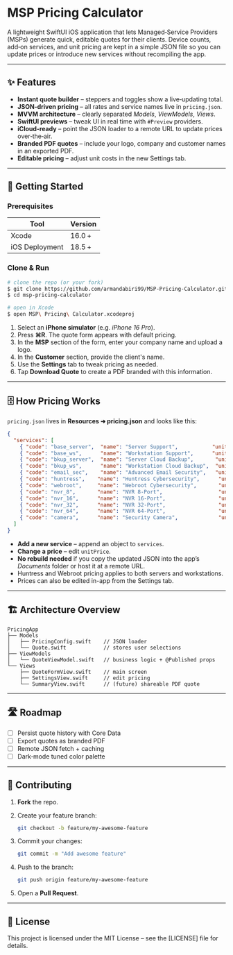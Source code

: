 # MSP Pricing Calculator

A lightweight SwiftUI iOS application that lets Managed‑Service Providers (MSPs) generate quick, editable quotes for their clients. Device counts, add‑on services, and unit pricing are kept in a simple JSON file so you can update prices or introduce new services without recompiling the app.

---

## ✨ Features

* **Instant quote builder** – steppers and toggles show a live‑updating total.
* **JSON‑driven pricing** – all rates and service names live in `pricing.json`.
* **MVVM architecture** – clearly separated *Models*, *ViewModels*, *Views*.
* **SwiftUI previews** – tweak UI in real time with `#Preview` providers.
* **iCloud‑ready** – point the JSON loader to a remote URL to update prices over‑the‑air.
* **Branded PDF quotes** – include your logo, company and customer names in an exported PDF.
* **Editable pricing** – adjust unit costs in the new Settings tab.

---

## 🚀 Getting Started

### Prerequisites

| Tool           | Version |
| -------------- | ------- |
| Xcode          | 16.0 +  |
| iOS Deployment | 18.5 +  |

### Clone & Run

```bash
# clone the repo (or your fork)
$ git clone https://github.com/armandabiri99/MSP‑Pricing‑Calculator.git
$ cd msp‑pricing‑calculator

# open in Xcode
$ open MSP\ Pricing\ Calculator.xcodeproj
```

1. Select an **iPhone simulator** (e.g. *iPhone 16 Pro*).
2. Press **⌘R**. The quote form appears with default pricing.
3. In the **MSP** section of the form, enter your company name and upload a logo.
4. In the **Customer** section, provide the client's name.
5. Use the **Settings** tab to tweak pricing as needed.
6. Tap **Download Quote** to create a PDF branded with this information.

---

## 🗄 How Pricing Works

`pricing.json` lives in **Resources ➜ pricing.json** and looks like this:

```json
{
  "services": [
    { "code": "base_server",  "name": "Server Support",           "unitPrice": 100 },
    { "code": "base_ws",      "name": "Workstation Support",      "unitPrice": 25  },
    { "code": "bkup_server",  "name": "Server Cloud Backup",       "unitPrice": 55  },
    { "code": "bkup_ws",      "name": "Workstation Cloud Backup",  "unitPrice": 16  },
    { "code": "email_sec",    "name": "Advanced Email Security",   "unitPrice": 8   },
    { "code": "huntress",    "name": "Huntress Cybersecurity",      "unitPrice": 6   },
    { "code": "webroot",     "name": "Webroot Cybersecurity",       "unitPrice": 4   },
    { "code": "nvr_8",       "name": "NVR 8-Port",                  "unitPrice": 250 },
    { "code": "nvr_16",      "name": "NVR 16-Port",                 "unitPrice": 350 },
    { "code": "nvr_32",      "name": "NVR 32-Port",                 "unitPrice": 550 },
    { "code": "nvr_64",      "name": "NVR 64-Port",                 "unitPrice": 750 },
    { "code": "camera",      "name": "Security Camera",             "unitPrice": 120 }
  ]
}
```

* **Add a new service** – append an object to `services`.
* **Change a price** – edit `unitPrice`.
* **No rebuild needed** if you copy the updated JSON into the app’s *Documents* folder or host it at a remote URL.
* Huntress and Webroot pricing applies to both servers and workstations.
* Prices can also be edited in-app from the Settings tab.

---

## 🏗 Architecture Overview

```
PricingApp
├── Models
│   ├── PricingConfig.swift    // JSON loader
│   └── Quote.swift            // stores user selections
├── ViewModels
│   └── QuoteViewModel.swift   // business logic + @Published props
└── Views
    ├── QuoteFormView.swift    // main screen
    ├── SettingsView.swift     // edit pricing
    └── SummaryView.swift      // (future) shareable PDF quote
```

---

## 🛣 Roadmap

* [ ] Persist quote history with Core Data
* [ ] Export quotes as branded PDF
* [ ] Remote JSON fetch + caching
* [ ] Dark‑mode tuned color palette

---

## 🤝 Contributing

1. **Fork** the repo.
2. Create your feature branch:

   ```bash
   git checkout -b feature/my‑awesome‑feature
   ```
3. Commit your changes:

   ```bash
   git commit -m "Add awesome feature"
   ```
4. Push to the branch:

   ```bash
   git push origin feature/my‑awesome‑feature
   ```
5. Open a **Pull Request**.

---

## 📄 License

This project is licensed under the MIT License – see the [LICENSE] file for details.
